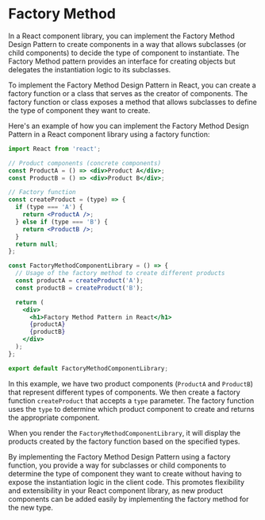 # Factory Method

In a React component library, you can implement the Factory Method Design Pattern to create components in a way that allows subclasses (or child components) to decide the type of component to instantiate. The Factory Method pattern provides an interface for creating objects but delegates the instantiation logic to its subclasses.

To implement the Factory Method Design Pattern in React, you can create a factory function or a class that serves as the creator of components. The factory function or class exposes a method that allows subclasses to define the type of component they want to create.

Here's an example of how you can implement the Factory Method Design Pattern in a React component library using a factory function:

```jsx
import React from 'react';

// Product components (concrete components)
const ProductA = () => <div>Product A</div>;
const ProductB = () => <div>Product B</div>;

// Factory function
const createProduct = (type) => {
  if (type === 'A') {
    return <ProductA />;
  } else if (type === 'B') {
    return <ProductB />;
  }
  return null;
};

const FactoryMethodComponentLibrary = () => {
  // Usage of the factory method to create different products
  const productA = createProduct('A');
  const productB = createProduct('B');

  return (
    <div>
      <h1>Factory Method Pattern in React</h1>
      {productA}
      {productB}
    </div>
  );
};

export default FactoryMethodComponentLibrary;
```

In this example, we have two product components (`ProductA` and `ProductB`) that represent different types of components. We then create a factory function `createProduct` that accepts a `type` parameter. The factory function uses the `type` to determine which product component to create and returns the appropriate component.

When you render the `FactoryMethodComponentLibrary`, it will display the products created by the factory function based on the specified types.

By implementing the Factory Method Design Pattern using a factory function, you provide a way for subclasses or child components to determine the type of component they want to create without having to expose the instantiation logic in the client code. This promotes flexibility and extensibility in your React component library, as new product components can be added easily by implementing the factory method for the new type.